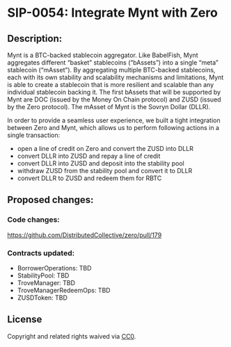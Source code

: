 # SIP-0054: Integrate Mynt with Zero 

## Description: 
Mynt is a BTC-backed stablecoin aggregator. Like BabelFish, Mynt aggregates different “basket” stablecoins (“bAssets”) into a single “meta” stablecoin (“mAsset”). By aggregating multiple BTC-backed stablecoins, each with its own stability and scalability mechanisms and limitations, Mynt is able to create a stablecoin that is more resilient and scalable than any individual stablecoin backing it. The first bAssets that will be supported by Mynt are DOC (issued by the Money On Chain protocol) and ZUSD (issued by the Zero protocol). The mAsset of Mynt is the Sovryn Dollar (DLLR).

In order to provide a seamless user experience, we built a tight integration between Zero and Mynt, which allows us to perform following actions in a single transaction:
* open a line of credit on Zero and convert the ZUSD into DLLR 
* convert DLLR into ZUSD and repay a line of credit
* convert DLLR into ZUSD and deposit into the stability pool 
* withdraw ZUSD from the stability pool and convert it to DLLR
* convert DLLR to ZUSD and redeem them for RBTC

## Proposed changes:
### Code changes: 
https://github.com/DistributedCollective/zero/pull/179

### Contracts updated:
* BorrowerOperations: TBD
* StabilityPool: TBD
* TroveManager: TBD
* TroveManagerRedeemOps: TBD
* ZUSDToken: TBD

## License
Copyright and related rights waived via [CC0](https://creativecommons.org/publicdomain/zero/1.0/).
